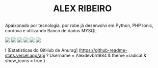 #
<h1 align="center">  ALEX RIBEIRO </h1>


##
Apaixonado por tecnologia, por robe já desenvolvi em Python, PHP Ionic, cordova e utilizando Banco de dados MYSQL

<img src="https://img.shields.io/badge/HTML-239120?style=for-the-badge&logo=html5&logoColor=white"/> <img src="https://img.shields.io/badge/PHP-777BB4?style=for-the-badge&logo=php&logoColor=white "/>  <img src="https://img.shields.io/badge/Python-3776AB?style=for-the-badge&logo=python&logoColor=white"/> <img src="https://img.shields.io/badge/CSS3-1572B6?style=for-the-badge&logo=css3&logoColor=white"/> <img src="https://img.shields.io/badge/TypeScript-007ACC?style=for-the-badge&logo=typescript&logoColor=white"/> <img src="https://img.shields.io/badge/MySQL-00000F?style=for-the-badge&logo=mysql&logoColor=white"/> 



! [Estatísticas do GitHub de Anurag] (https://github-readme-stats.vercel.app/api ? Username = Alexdevbh1984 & theme =radical & ​​show_icons = true )


